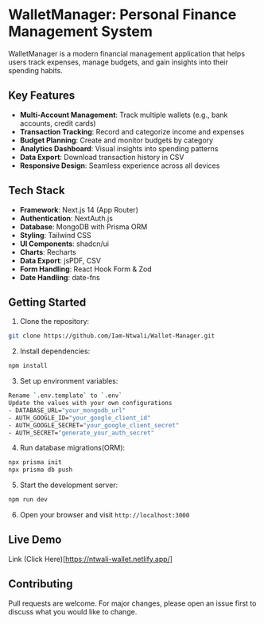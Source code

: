 # WalletManager: Personal Finance Management System

WalletManager is a modern financial management application that helps users track expenses, manage budgets, and gain insights into their spending habits.

## Key Features

- **Multi-Account Management**: Track multiple wallets (e.g., bank accounts, credit cards)
- **Transaction Tracking**: Record and categorize income and expenses
- **Budget Planning**: Create and monitor budgets by category
- **Analytics Dashboard**: Visual insights into spending patterns
- **Data Export**: Download transaction history in CSV
- **Responsive Design**: Seamless experience across all devices

## Tech Stack

- **Framework**: Next.js 14 (App Router)
- **Authentication**: NextAuth.js
- **Database**: MongoDB with Prisma ORM
- **Styling**: Tailwind CSS
- **UI Components**: shadcn/ui
- **Charts**: Recharts
- **Data Export**: jsPDF, CSV
- **Form Handling**: React Hook Form & Zod
- **Date Handling**: date-fns

## Getting Started

1. Clone the repository:

```bash
git clone https://github.com/Iam-Ntwali/Wallet-Manager.git
```

2. Install dependencies:

```bash
npm install
```

3. Set up environment variables:

```bash
Rename `.env.template` to `.env`
Update the values with your own configurations
- DATABASE_URL="your_mongodb_url"
- AUTH_GOOGLE_ID="your_google_client_id"
- AUTH_GOOGLE_SECRET="your_google_client_secret"
- AUTH_SECRET="generate_your_auth_secret"
```

4. Run database migrations(ORM):

```bash
npx prisma init
npx prisma db push
```

5. Start the development server:

```bash
npm run dev
```

6. Open your browser and visit `http://localhost:3000`

## Live Demo

Link (Click Here)[https://ntwali-wallet.netlify.app/]

## Contributing

Pull requests are welcome. For major changes, please open an issue first to discuss what you would like to change.

